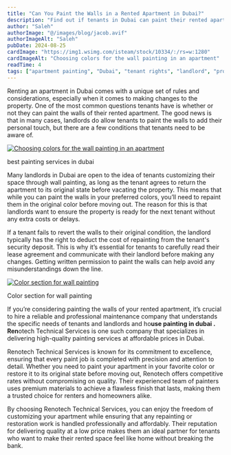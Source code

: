 ```yaml
---
title: "Can You Paint the Walls in a Rented Apartment in Dubai?"
description: "Find out if tenants in Dubai can paint their rented apartment walls, what permissions are needed, and how to avoid deposit deductions."
author: "Saleh"
authorImage: "@/images/blog/jacob.avif"
authorImageAlt: "Saleh"
pubDate: 2024-08-25
cardImage: "https://img1.wsimg.com/isteam/stock/10334/:/rs=w:1280"
cardImageAlt: "Choosing colors for the wall painting in an apartment"
readTime: 4
tags: ["apartment painting", "Dubai", "tenant rights", "landlord", "property management"]
---
```


Renting an apartment in Dubai comes with a unique set of rules and considerations, especially when it comes to making changes to the property. One of the most common questions tenants have is whether or not they can paint the walls of their rented apartment. The good news is that in many cases, landlords do allow tenants to paint the walls to add their personal touch, but there are a few conditions that tenants need to be aware of.

  

[![Choosing colors for the wall painting in an apartment](https://img1.wsimg.com/isteam/stock/10334/:/rs=w:1280 "Choosing colors for the wall painting in an apartment")](https://renovtekdubai.com/contact-us)

best painting services in dubai

Many landlords in Dubai are open to the idea of tenants customizing their space through wall painting, as long as the tenant agrees to return the apartment to its original state before vacating the property. This means that while you can paint the walls in your preferred colors, you’ll need to repaint them in the original color before moving out. The reason for this is that landlords want to ensure the property is ready for the next tenant without any extra costs or delays.

If a tenant fails to revert the walls to their original condition, the landlord typically has the right to deduct the cost of repainting from the tenant's security deposit. This is why it’s essential for tenants to carefully read their lease agreement and communicate with their landlord before making any changes. Getting written permission to paint the walls can help avoid any misunderstandings down the line.

  

[![Color section for wall painting](https://img1.wsimg.com/isteam/stock/10333/:/cr=t:0%25,l:0%25,w:100%25,h:100%25/rs=w:1280 "Color section for wall painting")](https://renovtekdubai.com/contact-us)

Color section for wall painting

If you’re considering painting the walls of your rented apartment, it’s crucial to hire a reliable and professional maintenance company that understands the specific needs of tenants and landlords and ho**use painting in dubai . Ren**otech Technical Services is one such company that specializes in delivering high-quality painting services at affordable prices in Dubai.

Renotech Technical Services is known for its commitment to excellence, ensuring that every paint job is completed with precision and attention to detail. Whether you need to paint your apartment in your favorite color or restore it to its original state before moving out, Renotech offers competitive rates without compromising on quality. Their experienced team of painters uses premium materials to achieve a flawless finish that lasts, making them a trusted choice for renters and homeowners alike.

By choosing Renotech Technical Services, you can enjoy the freedom of customizing your apartment while ensuring that any repainting or restoration work is handled professionally and affordably. Their reputation for delivering quality at a low price makes them an ideal partner for tenants who want to make their rented space feel like home without breaking the bank.